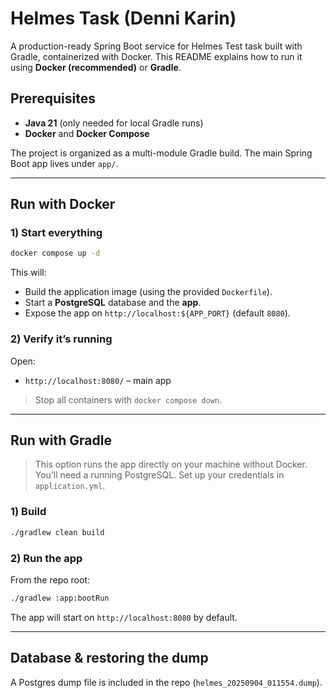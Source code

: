 # Helmes Task (Denni Karin)

A production-ready Spring Boot service for Helmes Test task built with Gradle, containerized with Docker. This README explains how to run it using **Docker (recommended)** or **Gradle**.

## Prerequisites

- **Java 21** (only needed for local Gradle runs)
- **Docker** and **Docker Compose**

The project is organized as a multi-module Gradle build. The main Spring Boot app lives under `app/`.

---

## Run with Docker

### 1) Start everything

```bash
docker compose up -d
```

This will:
- Build the application image (using the provided `Dockerfile`).
- Start a **PostgreSQL** database and the **app**.
- Expose the app on `http://localhost:${APP_PORT}` (default `8080`).

### 2) Verify it’s running

Open:
- `http://localhost:8080/` – main app

> Stop all containers with `docker compose down`.

---

## Run with Gradle

> This option runs the app directly on your machine without Docker. You’ll need a running PostgreSQL. Set up your credentials in `application.yml`.

### 1) Build

```bash
./gradlew clean build
```

### 2) Run the app

From the repo root:

```bash
./gradlew :app:bootRun
```

The app will start on `http://localhost:8080` by default.

---

## Database & restoring the dump

A Postgres dump file is included in the repo (`helmes_20250904_011554.dump`).
